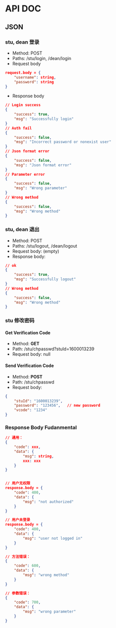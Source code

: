 # API DOC

## JSON

### stu, dean 登录

- Method: POST
- Paths: /stu/login, /dean/login
- Request body

```json
request.body = {
    "username": string,
    "password": string
}
```

- Response body

```json
// Login success
{
	"success": true,
	"msg": "Successfully login"
}
// Auth fail
{
    "success": false,
    "msg": "Incorrect password or nonexist user"
}
// Json format error
{
    "success": false,
    "msg": "Json format error"
}
// Parameter error
{
    "success": false,
    "msg": "Wrong parameter"
}
// Wrong method
{
    "success": false,
    "msg": "Wrong method"
}
```

### stu, dean 退出

- Method: POST
- Paths: /stu/logout, /dean/logout
- Request body: (empty)
- Response body:

```json
// ok
{
    "success": true,
    "msg": "Successfully logout"
}
// Wrong method
{
	"success": false,
	"msg": "Wrong method"
}
```

### stu 修改密码

#### Get Verification Code

- Method: __GET__
- Path: /stu/chpasswd?stuId=1600013239
- Request body: null

#### Send Verification Code

- Method: __POST__
- Path: /stu/chpasswd
- Request body:

```json
{
	"stuId": "1600013239",
	"password": "123456",	// new password
	"vcode": "1234"
}
```

### Response Body Fudanmental
``` json
// 通用：
{
    "code": xxx,
    "data": {
        "msg": string,
        xxx: xxx
    }
}


// 用户无权限
response.body = {
    "code": 400,
    "data": {
        "msg": "not authorized"
    }
}

// 用户未登录
response.body = {
    "code": 400,
    "data": {
        "msg": "user not logged in"
    }
}

// 方法错误：
{
    "code": 600,
    "data": {
        "msg": "wrong method"
    }
}

// 参数错误：
{
    "code": 700,
    "data": {
        "msg": "wrong parameter"
    }
}

```